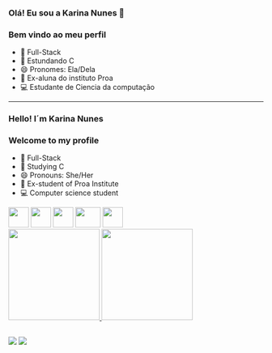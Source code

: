 ### Olá! Eu sou a Karina Nunes 👋

### Bem vindo ao meu perfil

- 🔭 Full-Stack
- 🌱 Estundando C 
- 😄 Pronomes: Ela/Dela
- 💙 Ex-aluna do instituto Proa
- 💻 Estudante de Ciencia da computação
-------------------------------------
 ### Hello! I´m Karina Nunes
 
 ### Welcome to my profile
 
 - 🔭 Full-Stack
 - 🌱 Studying C
 - 😄 Pronouns: She/Her
 - 💙 Ex-student of Proa Institute
 - 💻 Computer science student


 <div aling=centro>
<img src="https://cdn.jsdelivr.net/gh/devicons/devicon/icons/html5/html5-original.svg" width="40" height="40"/>
<img src="https://cdn.jsdelivr.net/gh/devicons/devicon/icons/css3/css3-original.svg" width="40" height="40"/>
<img src="https://cdn.jsdelivr.net/gh/devicons/devicon/icons/javascript/javascript-original.svg" width="40" height="40"/>
<img src="https://cdn.jsdelivr.net/gh/devicons/devicon/icons/react/react-original.svg" width="50" height="40"/>
<img src="https://cdn.jsdelivr.net/gh/devicons/devicon/icons/java/java-original.svg" width="40" height="40"/>

</div>



<div>
<a href="https://github.com/KarinaNds">
<img height="180em" src="https://github-readme-stats.vercel.app/api/top-langs/?username=KarinaNds&layout=compact&langs_count=7&theme=dracula"/>
<img height="180em" src="https://github-readme-stats.vercel.app/api?username=KarinaNds&show_icons=true&theme=dracula&include_all_commits=true&count_private=true"/>
</div>


##

<div>
<a href = "mailto:contato@karinanunessk4@gmail.com"><img src="https://img.shields.io/badge/Gmail-D14836?style=for-the-badge&logo=gmail&logoColor=white" target="_blank"></a>
<a href="https://www.linkedin.com/in/karina-nunes-82109a189/" target="_blank"><img src="https://img.shields.io/badge/-LinkedIn-%230077B5?style=for-the-badge&logo=linkedin&logoColor=white" target="_blank"></a>  

</div>


